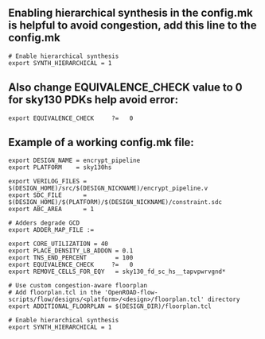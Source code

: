 ## Enabling hierarchical synthesis in the config.mk is helpful to avoid congestion, add this line to the config.mk
```
# Enable hierarchical synthesis
export SYNTH_HIERARCHICAL = 1
```
## Also change EQUIVALENCE_CHECK value to 0 for sky130 PDKs help avoid error:
```
export EQUIVALENCE_CHECK     ?=   0
```
## Example of a working config.mk file:
```
export DESIGN_NAME = encrypt_pipeline
export PLATFORM    = sky130hs

export VERILOG_FILES = $(DESIGN_HOME)/src/$(DESIGN_NICKNAME)/encrypt_pipeline.v
export SDC_FILE      = $(DESIGN_HOME)/$(PLATFORM)/$(DESIGN_NICKNAME)/constraint.sdc
export ABC_AREA      = 1

# Adders degrade GCD
export ADDER_MAP_FILE :=

export CORE_UTILIZATION = 40
export PLACE_DENSITY_LB_ADDON = 0.1
export TNS_END_PERCENT        = 100
export EQUIVALENCE_CHECK     ?=   0
export REMOVE_CELLS_FOR_EQY   = sky130_fd_sc_hs__tapvpwrvgnd*

# Use custom congestion-aware floorplan
# Add floorplan.tcl in the 'OpenROAD-flow-scripts/flow/designs/<platform>/<design>/floorplan.tcl' directory
export ADDITIONAL_FLOORPLAN = $(DESIGN_DIR)/floorplan.tcl

# Enable hierarchical synthesis
export SYNTH_HIERARCHICAL = 1

```
